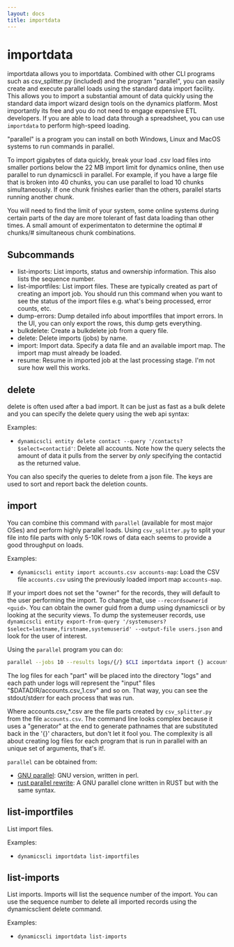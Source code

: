 ```yaml
---
layout: docs
title: importdata
---
```


# importdata

importdata allows you to importdata. Combined with other CLI programs such as
csv_splitter.py (included) and the program "parallel", you can easily create and
execute parallel loads using the standard data import facility. This allows you
to import a substantial amount of data quickly using the standard data import
wizard design tools on the dynamics platform. Most importantly its free and you
do not need to engage expensive ETL developers. If you are able to load data
through a spreadsheet, you can use `importdata` to perform high-speed loading.

"parallel" is a program you can install on both Windows, Linux and MacOS systems to run commands in parallel.

To import gigabytes of data quickly, break your load .csv load files into
smaller portions below the 22 MB import limit for dynamics online, then use
parallel to run dynamicscli in parallel. For example, if you have a large file
that is broken into 40 chunks, you can use parallel to load 10 chunks
simultaneously. If one chunk finishes earlier than the others, parallel starts
running another chunk.

You will need to find the limit of your system, some online systems during
certain parts of the day are more tolerant of fast data loading than other
times. A small amount of experimentaton to determine the optimal # chunks/#
simultaneous chunk combinations.

## Subcommands
* list-imports: List imports, status and ownership information. This also lists the sequence number.
* list-importfiles: List import files. These are typically created as part of creating an import job. You should run this command when you want to see the status of the import files e.g. what's being processed, error counts, etc.
* dump-errors: Dump detailed info about importfiles that import errors. In the UI, you can only export the rows, this dump gets everything.
* bulkdelete: Create a bulkdelete job from a query file.
* delete: Delete imports (jobs) by name.
* import: Import data. Specify a data file and an available import map. The
  import map must already be loaded.
* resume: Resume in imported job at the last processing stage. I'm not sure how
  well this works.

## delete

delete is often used after a bad import. It can be just as fast as a bulk delete and you can specify the delete query using the web api syntax:

Examples:
* `dynamicscli entity delete contact --query '/contacts?$select=contactid'`: Delete all accounts. Note how the query selects the amount of data it pulls from the server by *only* specifying the contactid as the returned value.

You can also specify the queries to delete from a json file. The keys are used to sort and report back the deletion counts.


## import

You can combine this command with `parallel` (available for most major OSes) and perform highly parallel loads. Using `csv_splitter.py` to split your file into file parts with only 5-10K rows of data each seems to provide a good throughput on loads.

Examples:
* `dynamicscli entity import accounts.csv accounts-map`: Load the CSV file `accounts.csv` using the previously loaded import map `accounts-map`.

If your import does not set the "owner" for the records, they will default to the user performing the import. To change that, use `--recordsownerid <guid>`. You can obtain the owner guid from a dump using dynamicscli or by looking at the security views. To dump the systemeuser records, use `dynamicscli entity export-from-query '/systemusers?$select=lastname,firstname,systemuserid' --output-file users.json` and look for the user of interest.

Using the `parallel` program you can do:

```sh
parallel --jobs 10 --results logs/{/} $CLI importdata import {} accounts-map ::: "$DATADIR"/accounts.csv_*.csv
```

The log files for each "part" will be placed into the directory "logs" and each path under logs will represent the "input" files "$DATADIR/accounts.csv_1.csv" and so on. That way, you can see the stdout/stderr for each process that was run.

Where accounts.csv_*.csv are the file parts created by `csv_splitter.py` from the file `accounts.csv`. The command line looks complex because it uses a "generator" at the end to generate pathnames that are substituted back in the '{}' characters, but don't let it fool you. The complexity is all about creating log files for each program that is run in parallel with an unique set of arguments, that's it!.

`parallel` can  be obtained from:
* [GNU parallel](https://www.gnu.org/software/parallel): GNU version, written in perl.
* [rust parallel rewrite](https://github.com/mmstick/parallel): A GNU parallel clone written in RUST but with the same syntax.

## list-importfiles

List import files.

Examples:
* `dynamicscli importdata list-importfiles`

## list-imports

List imports. Imports will list the sequence number of the import. You can use the sequence number to delete all imported records using the dynamicsclient delete command.

Examples:
* `dynamicscli importdata list-imports`
